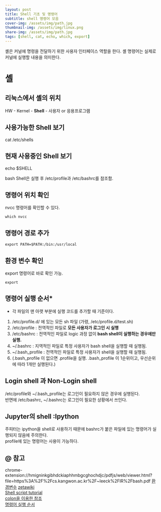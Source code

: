 ```yaml
---
layout: post
title: Shell 기초 및 명령어
subtitle: shell 명령어 모음
cover-img: /assets/img/path.jpg
thumbnail-img: /assets/img/linux.png
share-img: /assets/img/path.jpg
tags: [shell, cat, echo, which, export]
---
```

셸은 커널에 명령을 전달하기 위한 사용자 인터페이스 역할을 한다. 셸 명령어는 실제로 커널에 실행할 내용을 의미한다.
# 셸
## 리눅스에서 셸의 위치
HW - Kernel - **Shell** - 사용자 or 응용프로그램   
  
## 사용가능한 Shell 보기
cat /etc/shells  
  
## 현재 사용중인 Shell 보기
echo $SHELL

bash Shell은 실행 후 /etc/profile과 /etc/bashrc를 참조함.

## 명령어 위치 확인
nvcc 명령어를 확인할 수 있다.
```commandline
which nvcc  
```

## 명령어 경로 추가
```commandline
export PATH=$PATH:/bin:/usr/local 
```

## 환경 변수 확인
export 명령어로 바로 확인 가능.
```commandline
export
```

## 명령어 실행 순서*
- 각 파일의 맨 아랫 부분에 실행 코드를 추가할 때 기준이다.
1. /etc/profile.d/ 에 있는 모든 sh 파일 (가령, /etc/profile.d/test.sh)
2. /etc/profile : 전역적인 파일로 **모든 사용자가 로그인 시 실행**
3. /etc/bashrc : 전역적인 파일로 logic 과정 없이 **bash shell이 실행하는 경우에만 실행.**
4. ~/.bashrc : 지역적인 파일로 특정 사용자가 bash shell을 실행할 때 실행됨.
5. ~/.bash_profile : 전역적인 파일로 특정 사용자가 shell을 실행할 때 실행됨.
6. (.bash_profile 이 없으면 .profile을 실행. .bash_profile 이 1순위이고, 우선순위에 따라 1개만 실행된다.)

## Login shell 과 Non-Login shell
/etc/profile와 ~/.bash_profile는 로그인이 필요하지 않은 경우에 실행된다.  
반면에 /etc/bashrc, ~/.bashrc는 로그인이 필요한 상황에서 쓰인다.  

## Jupyter의 shell :Ipython
주피터는 ipython을 shell로 사용하기 때문에 bashrc가 붙은 파일에 있는 명령어가 실행되지 않음에 주의한다.  
profile에 있는 명령어는 사용이 가능하다.

## @ 참고
chrome-extension://hmigninkgibhdckiaphhmbgcghochdjc/pdfjs/web/viewer.html?file=https%3A%2F%2Fcs.kangwon.ac.kr%2F~leeck%2FIR%2Fbash.pdf
[환경변수](https://blog.naver.com/PostView.nhn?isHttpsRedirect=true&blogId=koromoon&logNo=220793570727)
[zetawiki](https://zetawiki.com/wiki/Bash_%EC%89%98%EC%8A%A4%ED%81%AC%EB%A6%BD%ED%8A%B8_%EC%83%81%EB%8C%80%EA%B2%BD%EB%A1%9C_%EC%96%BB%EA%B8%B0)   
[Shell script tutorial](https://www.shellscript.sh/quickref.html)   
[colon을 이용한 참조](https://tldp.org/LDP/abs/html/parameter-substitution.html#EXPREPL1)   
[명령어 실행 순서](https://zetawiki.com/wiki/Profile_bashrc_bash_profile_%EC%8B%A4%ED%96%89_%EC%88%9C%EC%84%9C)  